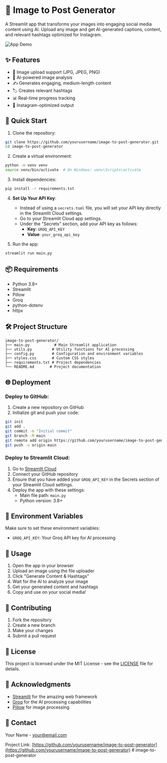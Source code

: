 # 🎨 Image to Post Generator

A Streamlit app that transforms your images into engaging social media content using AI. Upload any image and get AI-generated captions, content, and relevant hashtags optimized for Instagram.

![App Demo](demo.gif)

## ✨ Features

- 📸 Image upload support (JPG, JPEG, PNG)
- 🤖 AI-powered image analysis
- ✍️ Generates engaging, medium-length content
- 🏷️ Creates relevant hashtags
- 📊 Real-time progress tracking
- 🎯 Instagram-optimized output

## 🚀 Quick Start

1. Clone the repository:
```bash
git clone https://github.com/yourusername/image-to-post-generator.git
cd image-to-post-generator
```

2. Create a virtual environment:
```bash
python -m venv venv
source venv/bin/activate  # On Windows: venv\Scripts\activate
```

3. Install dependencies:
```bash
pip install -r requirements.txt
```

4. **Set Up Your API Key**:
   - Instead of using a `secrets.toml` file, you will set your API key directly in the Streamlit Cloud settings.
   - Go to your Streamlit Cloud app settings.
   - Under the "Secrets" section, add your API key as follows:
     - **Key**: `GROQ_API_KEY`
     - **Value**: `your_groq_api_key`

5. Run the app:
```bash
streamlit run main.py
```

## 📦 Requirements

- Python 3.8+
- Streamlit
- Pillow
- Groq
- python-dotenv
- httpx

## 🛠️ Project Structure

```
image-to-post-generator/
├── main.py           # Main Streamlit application
├── utils.py         # Utility functions for AI processing
├── config.py        # Configuration and environment variables
├── styles.css       # Custom CSS styles
├── requirements.txt # Project dependencies
└── README.md       # Project documentation
```

## 🌐 Deployment

### Deploy to GitHub:

1. Create a new repository on GitHub
2. Initialize git and push your code:
```bash
git init
git add .
git commit -m "Initial commit"
git branch -M main
git remote add origin https://github.com/yourusername/image-to-post-generator.git
git push -u origin main
```

### Deploy to Streamlit Cloud:

1. Go to [Streamlit Cloud](https://streamlit.io/cloud)
2. Connect your GitHub repository
3. Ensure that you have added your `GROQ_API_KEY` in the Secrets section of your Streamlit Cloud settings.
4. Deploy the app with these settings:
   - Main file path: `main.py`
   - Python version: 3.8+

## 🔑 Environment Variables

Make sure to set these environment variables:
- `GROQ_API_KEY`: Your Groq API key for AI processing

## 📝 Usage

1. Open the app in your browser
2. Upload an image using the file uploader
3. Click "Generate Content & Hashtags"
4. Wait for the AI to analyze your image
5. Get your generated content and hashtags
6. Copy and use on your social media!

## 🤝 Contributing

1. Fork the repository
2. Create a new branch
3. Make your changes
4. Submit a pull request

## 📄 License

This project is licensed under the MIT License - see the [LICENSE](LICENSE) file for details.

## 🙏 Acknowledgments

- [Streamlit](https://streamlit.io/) for the amazing web framework
- [Groq](https://groq.com/) for the AI processing capabilities
- [Pillow](https://python-pillow.org/) for image processing

## 📧 Contact

Your Name - [your@email.com](mailto:your@email.com)

Project Link: [https://github.com/yourusername/image-to-post-generator](https://github.com/yourusername/image-to-post-generator) # image-to-post-generator
